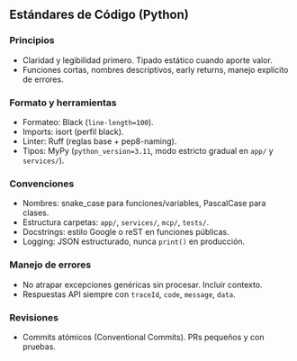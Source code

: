 ## Estándares de Código (Python)

### Principios
- Claridad y legibilidad primero. Tipado estático cuando aporte valor.
- Funciones cortas, nombres descriptivos, early returns, manejo explícito de errores.

### Formato y herramientas
- Formateo: Black (`line-length=100`).
- Imports: isort (perfil black).
- Linter: Ruff (reglas base + pep8-naming).
- Tipos: MyPy (`python_version=3.11`, modo estricto gradual en `app/` y `services/`).

### Convenciones
- Nombres: snake_case para funciones/variables, PascalCase para clases.
- Estructura carpetas: `app/`, `services/`, `mcp/`, `tests/`.
- Docstrings: estilo Google o reST en funciones públicas.
- Logging: JSON estructurado, nunca `print()` en producción.

### Manejo de errores
- No atrapar excepciones genéricas sin procesar. Incluir contexto.
- Respuestas API siempre con `traceId`, `code`, `message`, `data`.

### Revisiones
- Commits atómicos (Conventional Commits). PRs pequeños y con pruebas.



